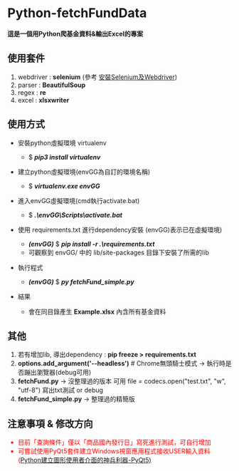 
# Python-fetchFundData
**這是一個用Python爬基金資料&輸出Excel的專案**

## 使用套件
1. webdriver : **selenium** (參考 [安裝Selenium及Webdriver](https://www.learncodewithmike.com/2020/05/python-selenium-scraper.html))
2. parser : **BeautifulSoup**
3. regex : **re**
4. excel : **xlsxwriter**

## 使用方式

* 安裝python虛擬環境 virtualenv
    * $ ***pip3 install virtualenv***
    
* 建立python虛擬環境(envGG為自訂的環境名稱)
    * $ ***virtualenv.exe envGG***
    
* 進入envGG虛擬環境(cmd執行activate.bat)
    * $ ***.\envGG\Scripts\activate.bat***
    
* 使用 requirements.txt 進行dependency安裝 (envGG)表示已在虛擬環境)
    * ***(envGG)*** $ ***pip install -r .\requirements.txt***
    * 可觀察到 envGG/ 中的 lib/site-packages 目錄下安裝了所需的lib

* 執行程式
    * ***(envGG)*** $ ***py fetchFund_simple.py***

* 結果
    * 會在同目錄產生 **Example.xlsx** 內含所有基金資料


## 其他

1. 若有增加lib, 導出dependency :  **pip freeze > requirements.txt**
2. **options.add_argument('--headless')** # Chrome無頭騎士模式 → 執行時是否蹦出瀏覽器(debug可用)
3. **fetchFund.py** → 沒整理過的版本
    可用 file = codecs.open("test.txt", "w", "utf-8") 寫出txt測試 or debug
5. **fetchFund_simple.py** → 整理過的精簡版

## 注意事項 & 修改方向
<ul>
    <li style="color:red">目前「查詢條件」僅以「商品國內發行日」寫死進行測試，可自行增加</li>
    <li style="color:red">
        可嘗試使用PyQt5套件建立Windows視窗應用程式接收USER輸入資料
        (<a href="https://dotblogs.com.tw/zeus83157/2018/06/23/011440">Python建立圖形使用者介面的神兵利器-PyQt5)</a>
    </li>
</ul>
